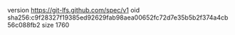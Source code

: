 version https://git-lfs.github.com/spec/v1
oid sha256:c9f28327f19385ed92629fab98aea00652fc72d7e35b5b2f374a4cb56c088fb2
size 1760
